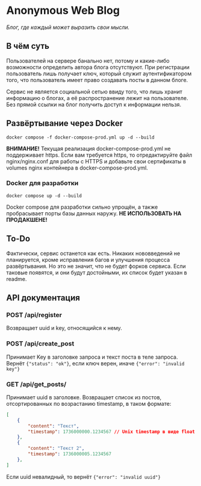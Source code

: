 # Anonymous Web Blog
*Блог, где каждый может выразить свои мысли.*
## В чём суть
Пользователей на сервере банально нет, потому и какие-либо возможности определить автора блога отсутствуют. При регистрации пользователь лишь получает ключ, который служит аутентификатором того, что пользователь имеет право создавать посты в данном блоге.

Сервис не является социальной сетью ввиду того, что лишь хранит информацию о блогах, а её распространение лежит на пользователе. Без прямой ссылки на блог получить доступ к информации нельзя.
## Развёртывание через Docker
```
docker compose -f docker-compose-prod.yml up -d --build
```
**ВНИМАНИЕ!** Текущая реализация docker-compose-prod.yml не поддерживает https. Если вам требуется https, то отредактируйте файл nginx/nginx.conf для работы с HTTPS и добавьте свои сертификаты в volumes nginx контейнера в docker-compose-prod.yml.
<!-- TODO: https из коробки -->
### Docker для разработки
```
docker compose up -d --build
```
Docker compose для разработки сильно упрощён, а также пробрасывает порты базы данных наружу. **НЕ ИСПОЛЬЗОВАТЬ НА ПРОДАКШЕНЕ!**
## To-Do
Фактически, сервис останется как есть. Никаких нововведений не планируется, кроме исправления багов и улучшения процесса развёртывания. Но это не значит, что не будет форков сервиса. Если таковые появятся, и они будут достойными, их список будет указан в readme.
## API документация
### POST /api/register
Возвращает uuid и key, относящийся к нему.
### POST /api/create_post
Принимает Key в заголовке запроса и текст поста в теле запроса. Вернёт `{"status": "ok"}`, если ключ верен, иначе `{"error": "invalid key"}`
### GET /api/get_posts/<uuid>
Принимает uuid в заголовке. Возвращает список из постов, отсортированных по возрастанию timestamp, в таком формате:
```json
[
    {
        "content": "Текст",
        "timestamp": 1736000000.1234567 // Unix timestamp в виде float
    },
    {
        "content": "Текст 2",
        "timestamp": 1736000005.1234567
    },
]
```
Если uuid невалидный, то вернёт `{"error": "invalid uuid"}`